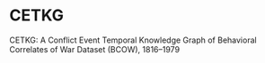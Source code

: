 # CETKG
CETKG: A Conflict Event Temporal Knowledge Graph of Behavioral Correlates of War  Dataset (BCOW), 1816–1979
